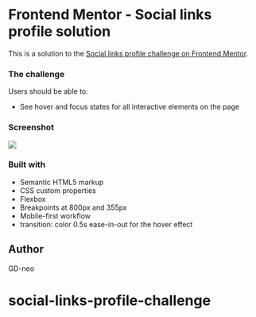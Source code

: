 # Frontend Mentor - Social links profile solution

This is a solution to the [Social links profile challenge on Frontend Mentor](https://www.frontendmentor.io/challenges/social-links-profile-UG32l9m6dQ). 

### The challenge

Users should be able to:

- See hover and focus states for all interactive elements on the page

### Screenshot

![](./screenshot.jpg)

### Built with

- Semantic HTML5 markup
- CSS custom properties
- Flexbox
- Breakpoints at 800px and 355px
- Mobile-first workflow
- transition: color 0.5s ease-in-out for the hover effect

## Author

GD-neo


# social-links-profile-challenge
